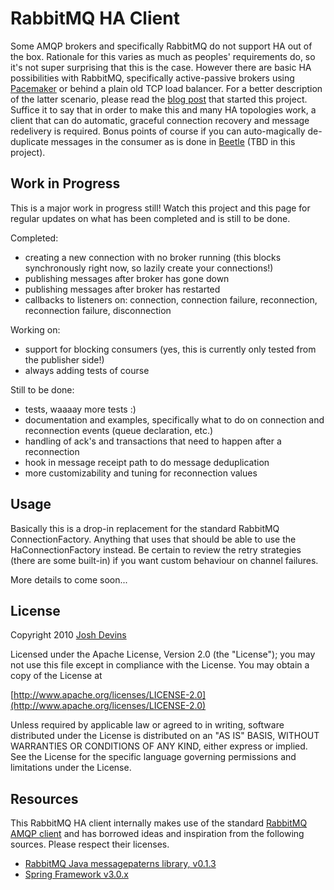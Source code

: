 RabbitMQ HA Client
==================

Some AMQP brokers and specifically RabbitMQ do not support HA out of the box. Rationale for this varies as much as peoples' requirements do, so it's not super surprising that this is the case. However there are basic HA possibilities with RabbitMQ, specifically active-passive brokers using [Pacemaker](http://www.rabbitmq.com/pacemaker.html) or behind a plain old TCP load balancer. For a better description of the latter scenario, please read the [blog post](http://www.joshdevins.net/2010/04/16/rabbitmq-ha-testing-with-haproxy) that started this project. Suffice it to say that in order to make this and many HA topologies work, a client that can do automatic, graceful connection recovery and message redelivery is required. Bonus points of course if you can auto-magically de-duplicate messages in the consumer as is done in [Beetle](http://github.com/xing/beetle) (TBD in this project).

Work in Progress
----------------

This is a major work in progress still! Watch this project and this page for regular updates on what has been completed and is still to be done.

Completed:

* creating a new connection with no broker running (this blocks synchronously right now, so lazily create your connections!)
* publishing messages after broker has gone down
* publishing messages after broker has restarted
* callbacks to listeners on: connection, connection failure, reconnection, reconnection failure, disconnection

Working on:

* support for blocking consumers (yes, this is currently only tested from the publisher side!)
* always adding tests of course

Still to be done:

* tests, waaaay more tests :)
* documentation and examples, specifically what to do on connection and reconnection events (queue declaration, etc.)
* handling of ack's and transactions that need to happen after a reconnection
* hook in message receipt path to do message deduplication 
* more customizability and tuning for reconnection values

Usage
-----

Basically this is a drop-in replacement for the standard RabbitMQ ConnectionFactory. Anything that uses that should be able to use the HaConnectionFactory instead. Be certain to review the retry strategies (there are some built-in) if you want custom behaviour on channel failures.

More details to come soon...

License
-------

Copyright 2010 [Josh Devins](http://www.joshdevins.net)

Licensed under the Apache License, Version 2.0 (the "License"); you may not use this file except in compliance with the License. You may obtain a copy of the License at

   [http://www.apache.org/licenses/LICENSE-2.0](http://www.apache.org/licenses/LICENSE-2.0)

Unless required by applicable law or agreed to in writing, software distributed under the License is distributed on an "AS IS" BASIS, WITHOUT WARRANTIES OR CONDITIONS OF ANY KIND, either express or implied. See the License for the specific language governing permissions and limitations under the License. 

Resources
---------

This RabbitMQ HA client internally makes use of the standard [RabbitMQ AMQP client](http://www.rabbitmq.com/java-client.html) and has borrowed ideas and inspiration from the following sources. Please respect their licenses.

* [RabbitMQ Java messagepaterns library, v0.1.3](http://hg.rabbitmq.com/rabbitmq-java-messagepatterns)
* [Spring Framework v3.0.x](http://static.springsource.org/spring/docs/3.0.x/spring-framework-reference/html/jms.html)
